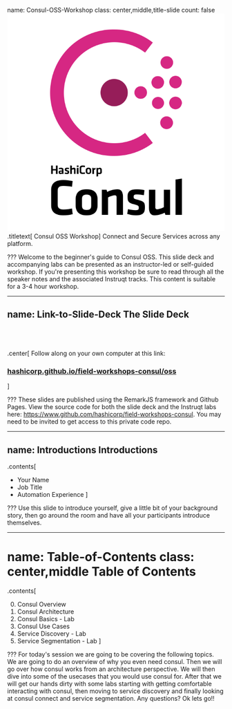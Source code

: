 name: Consul-OSS-Workshop
class: center,middle,title-slide
count: false
![:scale 40%](images/consul_logo.svg)
.titletext[
Consul OSS Workshop]
Connect and Secure Services across any platform.

???
Welcome to the beginner's guide to Consul OSS. This slide deck and accompanying labs can be presented as an instructor-led or self-guided workshop. If you're presenting this workshop be sure to read through all the speaker notes and the associated Instruqt tracks. This content is suitable for a 3-4 hour workshop.

---
name: Link-to-Slide-Deck
The Slide Deck
-------------------------
<br><br><br>
.center[
Follow along on your own computer at this link:

### [hashicorp.github.io/field-workshops-consul/oss](https://hashicorp.github.io/field-workshops-consul/oss)
]

???
These slides are published using the RemarkJS framework and Github Pages. View the source code for both the slide deck and the Instruqt labs here: https://www.github.com/hashicorp/field-workshops-consul. You may need to be invited to get access to this private code repo.

---
name: Introductions
Introductions
-------------------------

.contents[
* Your Name
* Job Title
* Automation Experience
]

???
Use this slide to introduce yourself, give a little bit of your background story, then go around the room and have all your participants introduce themselves.

---
name: Table-of-Contents
class: center,middle
Table of Contents
=========================

.contents[

0. Consul Overview
1. Consul Architecture
1. Consul Basics - Lab
1. Consul Use Cases
1. Service Discovery - Lab
1. Service Segmentation - Lab
]

???
For today's session we are going to be covering the following topics.  
We are going to do an overview of why you even need consul.  Then we will go over how consul works from an architecture perspective.  We will then dive into some of the usecases that you would use consul for.  After that we will get our hands dirty with some labs starting with getting comfortable interacting with consul, then moving to service discovery and finally looking at consul connect and service segmentation.  Any questions?  Ok lets go!! 
